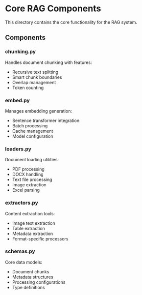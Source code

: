 # Core RAG Components

This directory contains the core functionality for the RAG system.

## Components

### chunking.py
Handles document chunking with features:
- Recursive text splitting
- Smart chunk boundaries
- Overlap management
- Token counting

### embed.py
Manages embedding generation:
- Sentence transformer integration
- Batch processing
- Cache management
- Model configuration

### loaders.py
Document loading utilities:
- PDF processing
- DOCX handling
- Text file processing
- Image extraction
- Excel parsing

### extractors.py
Content extraction tools:
- Image text extraction
- Table extraction
- Metadata extraction
- Format-specific processors

### schemas.py
Core data models:
- Document chunks
- Metadata structures
- Processing configurations
- Type definitions
